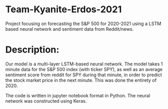 # Team-Kyanite-Erdos-2021
Project focusing on forecasting the S&amp;P 500 for 2020-2021 using a LSTM based neural network and sentiment data from Reddit/news.

# Description:
Our model is a multi-layer LSTM-based neural network. The model takes 1 minute data for the S&amp;P 500 index (with ticker SPY), as well as an average sentiment score from reddit for SPY during that minute, in order to predict the stock market price in the next minute. This was done the entirety of 2020. 

The code is written in jupyter notebook format in Python. The neural network was constructed using Keras. 
